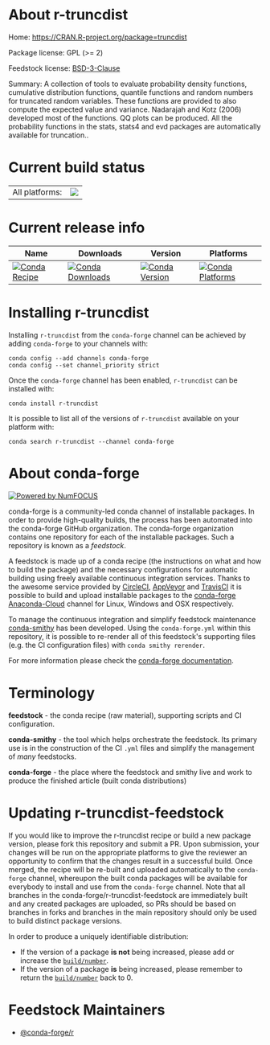 About r-truncdist
=================

Home: https://CRAN.R-project.org/package=truncdist

Package license: GPL (>= 2)

Feedstock license: [BSD-3-Clause](https://github.com/conda-forge/r-truncdist-feedstock/blob/master/LICENSE.txt)

Summary: A collection of tools to evaluate probability density functions, cumulative distribution functions, quantile functions and random numbers for truncated random variables.  These functions are provided to also compute the expected value and variance. Nadarajah and Kotz (2006) developed most of the functions. QQ plots can be produced. All the probability functions in the stats, stats4 and evd packages are automatically available for truncation..

Current build status
====================


<table><tr><td>All platforms:</td>
    <td>
      <a href="https://dev.azure.com/conda-forge/feedstock-builds/_build/latest?definitionId=2502&branchName=master">
        <img src="https://dev.azure.com/conda-forge/feedstock-builds/_apis/build/status/r-truncdist-feedstock?branchName=master">
      </a>
    </td>
  </tr>
</table>

Current release info
====================

| Name | Downloads | Version | Platforms |
| --- | --- | --- | --- |
| [![Conda Recipe](https://img.shields.io/badge/recipe-r--truncdist-green.svg)](https://anaconda.org/conda-forge/r-truncdist) | [![Conda Downloads](https://img.shields.io/conda/dn/conda-forge/r-truncdist.svg)](https://anaconda.org/conda-forge/r-truncdist) | [![Conda Version](https://img.shields.io/conda/vn/conda-forge/r-truncdist.svg)](https://anaconda.org/conda-forge/r-truncdist) | [![Conda Platforms](https://img.shields.io/conda/pn/conda-forge/r-truncdist.svg)](https://anaconda.org/conda-forge/r-truncdist) |

Installing r-truncdist
======================

Installing `r-truncdist` from the `conda-forge` channel can be achieved by adding `conda-forge` to your channels with:

```
conda config --add channels conda-forge
conda config --set channel_priority strict
```

Once the `conda-forge` channel has been enabled, `r-truncdist` can be installed with:

```
conda install r-truncdist
```

It is possible to list all of the versions of `r-truncdist` available on your platform with:

```
conda search r-truncdist --channel conda-forge
```


About conda-forge
=================

[![Powered by NumFOCUS](https://img.shields.io/badge/powered%20by-NumFOCUS-orange.svg?style=flat&colorA=E1523D&colorB=007D8A)](http://numfocus.org)

conda-forge is a community-led conda channel of installable packages.
In order to provide high-quality builds, the process has been automated into the
conda-forge GitHub organization. The conda-forge organization contains one repository
for each of the installable packages. Such a repository is known as a *feedstock*.

A feedstock is made up of a conda recipe (the instructions on what and how to build
the package) and the necessary configurations for automatic building using freely
available continuous integration services. Thanks to the awesome service provided by
[CircleCI](https://circleci.com/), [AppVeyor](https://www.appveyor.com/)
and [TravisCI](https://travis-ci.com/) it is possible to build and upload installable
packages to the [conda-forge](https://anaconda.org/conda-forge)
[Anaconda-Cloud](https://anaconda.org/) channel for Linux, Windows and OSX respectively.

To manage the continuous integration and simplify feedstock maintenance
[conda-smithy](https://github.com/conda-forge/conda-smithy) has been developed.
Using the ``conda-forge.yml`` within this repository, it is possible to re-render all of
this feedstock's supporting files (e.g. the CI configuration files) with ``conda smithy rerender``.

For more information please check the [conda-forge documentation](https://conda-forge.org/docs/).

Terminology
===========

**feedstock** - the conda recipe (raw material), supporting scripts and CI configuration.

**conda-smithy** - the tool which helps orchestrate the feedstock.
                   Its primary use is in the construction of the CI ``.yml`` files
                   and simplify the management of *many* feedstocks.

**conda-forge** - the place where the feedstock and smithy live and work to
                  produce the finished article (built conda distributions)


Updating r-truncdist-feedstock
==============================

If you would like to improve the r-truncdist recipe or build a new
package version, please fork this repository and submit a PR. Upon submission,
your changes will be run on the appropriate platforms to give the reviewer an
opportunity to confirm that the changes result in a successful build. Once
merged, the recipe will be re-built and uploaded automatically to the
`conda-forge` channel, whereupon the built conda packages will be available for
everybody to install and use from the `conda-forge` channel.
Note that all branches in the conda-forge/r-truncdist-feedstock are
immediately built and any created packages are uploaded, so PRs should be based
on branches in forks and branches in the main repository should only be used to
build distinct package versions.

In order to produce a uniquely identifiable distribution:
 * If the version of a package **is not** being increased, please add or increase
   the [``build/number``](https://docs.conda.io/projects/conda-build/en/latest/resources/define-metadata.html#build-number-and-string).
 * If the version of a package **is** being increased, please remember to return
   the [``build/number``](https://docs.conda.io/projects/conda-build/en/latest/resources/define-metadata.html#build-number-and-string)
   back to 0.

Feedstock Maintainers
=====================

* [@conda-forge/r](https://github.com/conda-forge/r/)

